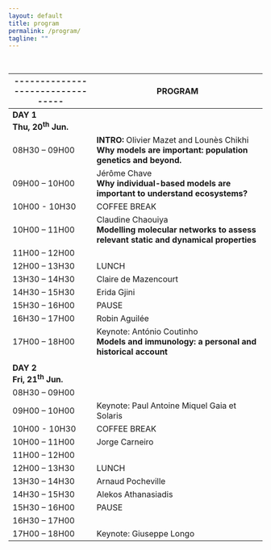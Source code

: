 ```yaml
---
layout: default
title: program
permalink: /program/
tagline: ""
---
```


<br/>

| ---------------------------------    |      PROGRAM    |
|-----------------------------------------------|----------------------|
|   **DAY 1 <br/> Thu, 20<sup>th</sup> Jun.**    |       |
| 08H30 – 09H00 | **INTRO:** Olivier Mazet and Lounès Chikhi <br/>**Why models are important: population genetics and beyond.**|
| 09H00 – 10H00	| Jérôme Chave <br/> **Why individual-based models are important to understand ecosystems?** |
|10H00 - 10H30 | COFFEE BREAK |
|10H00 – 11H00 |	Claudine Chaouiya <br/> **Modelling molecular networks to assess relevant static and dynamical properties** |
|11H00 – 12H00 | |
|12H00 – 13H30 | LUNCH |
|13H30 – 14H30 |Claire de Mazencourt |
|14H30 – 15H30 |Erida Gjini  |
|15H30 – 16H00 | PAUSE  |
|16H30 – 17H00 | Robin Aguilée  |
|17H00 – 18H00 | Keynote: António Coutinho <br/>**Models and immunology: a personal and historical account**  |
|  |  |
| **DAY 2 <br/> Fri, 21<sup>th</sup> Jun.** |           |
| 08H30 – 09H00 |  |
| 09H00 – 10H00	| Keynote: Paul Antoine Miquel Gaia et Solaris |
|10H00 - 10H30 | COFFEE BREAK |
|10H00 – 11H00 |	Jorge Carneiro |
|11H00 – 12H00 | |
|12H00 – 13H30 | LUNCH |
|13H30 – 14H30 | Arnaud Pocheville  |
|14H30 – 15H30 | Alekos Athanasiadis  |
|15H30 – 16H00 | PAUSE  |
|16H30 – 17H00 |    |
|17H00 – 18H00 | Keynote: Giuseppe Longo  |

<br/>
